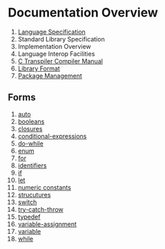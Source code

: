 # Documentation Overview

1. [Language Specification](specification.md)
2. Standard Library Specification
3. Implementation Overview
4. Language Interop Facilities
5. [C Transpiler Compiler Manual](c-transpiler-manual.md)
6. [Library Format](library-format.md)
7. [Package Management](package-management.md)

## Forms

1. [auto](forms/auto.md)
1. [booleans](forms/booleans.md)
1. [closures](forms/closures.md)
1. [conditional-expressions](forms/conditional-expressions.md)
1. [do-while](forms/do-while.md)
1. [enum](forms/enum.md)
1. [for](forms/for.md)
1. [identifiers](forms/identifiers.md)
1. [if](forms/if.md)
1. [let](forms/let.md)
1. [numeric constants](forms/numeric-contants.md)
1. [strucutures](forms/strucutures.md)
1. [switch](forms/switch.md)
1. [try-catch-throw](forms/try-catch-throw.md)
1. [typedef](forms/typedef.md)
1. [variable-assignment](forms/variable-assignment.md)
1. [variable](forms/variable.md)
1. [while](forms/while.md)

